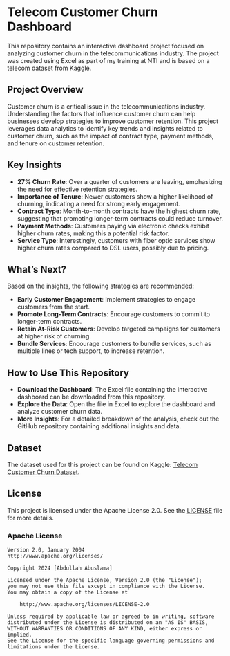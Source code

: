 # Telecom Customer Churn Dashboard

This repository contains an interactive dashboard project focused on analyzing customer churn in the telecommunications industry. The project was created using Excel as part of my training at NTI and is based on a telecom dataset from Kaggle.

## Project Overview

Customer churn is a critical issue in the telecommunications industry. Understanding the factors that influence customer churn can help businesses develop strategies to improve customer retention. This project leverages data analytics to identify key trends and insights related to customer churn, such as the impact of contract type, payment methods, and tenure on customer retention.

## Key Insights

- **27% Churn Rate**: Over a quarter of customers are leaving, emphasizing the need for effective retention strategies.
- **Importance of Tenure**: Newer customers show a higher likelihood of churning, indicating a need for strong early engagement.
- **Contract Type**: Month-to-month contracts have the highest churn rate, suggesting that promoting longer-term contracts could reduce turnover.
- **Payment Methods**: Customers paying via electronic checks exhibit higher churn rates, making this a potential risk factor.
- **Service Type**: Interestingly, customers with fiber optic services show higher churn rates compared to DSL users, possibly due to pricing.

## What’s Next?

Based on the insights, the following strategies are recommended:

- **Early Customer Engagement**: Implement strategies to engage customers from the start.
- **Promote Long-Term Contracts**: Encourage customers to commit to longer-term contracts.
- **Retain At-Risk Customers**: Develop targeted campaigns for customers at higher risk of churning.
- **Bundle Services**: Encourage customers to bundle services, such as multiple lines or tech support, to increase retention.

## How to Use This Repository

- **Download the Dashboard**: The Excel file containing the interactive dashboard can be downloaded from this repository.
- **Explore the Data**: Open the file in Excel to explore the dashboard and analyze customer churn data.
- **More Insights**: For a detailed breakdown of the analysis, check out the GitHub repository containing additional insights and data.

## Dataset

The dataset used for this project can be found on Kaggle: [Telecom Customer Churn Dataset](https://www.kaggle.com/datasets/blastchar/telco-customer-churn).

## License

This project is licensed under the Apache License 2.0. See the [LICENSE](LICENSE) file for more details.

### Apache License

    Version 2.0, January 2004
    http://www.apache.org/licenses/

    Copyright 2024 [Abdullah Abuslama]

    Licensed under the Apache License, Version 2.0 (the "License");
    you may not use this file except in compliance with the License.
    You may obtain a copy of the License at

        http://www.apache.org/licenses/LICENSE-2.0

    Unless required by applicable law or agreed to in writing, software
    distributed under the License is distributed on an "AS IS" BASIS,
    WITHOUT WARRANTIES OR CONDITIONS OF ANY KIND, either express or implied.
    See the License for the specific language governing permissions and
    limitations under the License.
